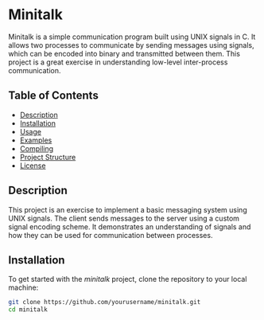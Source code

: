 # Minitalk

Minitalk is a simple communication program built using UNIX signals in C. It allows two processes to communicate by sending messages using signals, which can be encoded into binary and transmitted between them. This project is a great exercise in understanding low-level inter-process communication.

## Table of Contents
- [Description](#description)
- [Installation](#installation)
- [Usage](#usage)
- [Examples](#examples)
- [Compiling](#compiling)
- [Project Structure](#project-structure)
- [License](#license)

## Description

This project is an exercise to implement a basic messaging system using UNIX signals. The client sends messages to the server using a custom signal encoding scheme. It demonstrates an understanding of signals and how they can be used for communication between processes.

## Installation

To get started with the *minitalk* project, clone the repository to your local machine:

```bash
git clone https://github.com/yourusername/minitalk.git
cd minitalk
